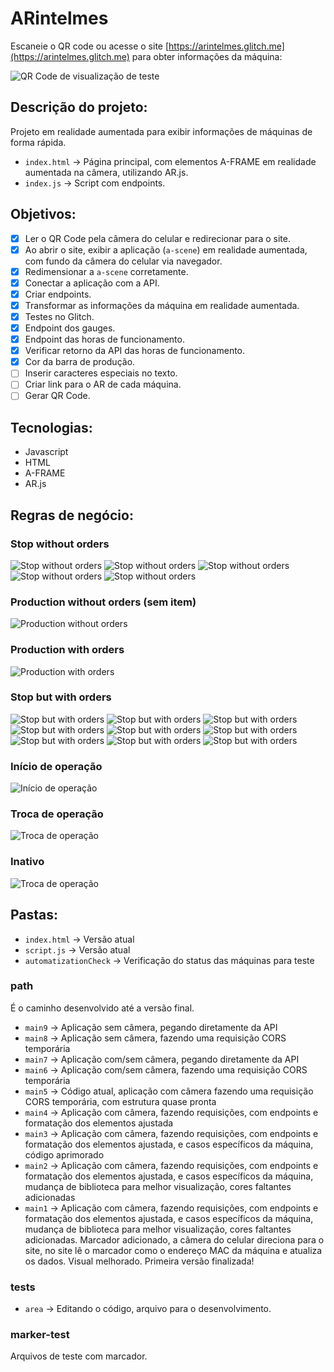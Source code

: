 # ARintelmes

Escaneie o QR code ou acesse o site [https://arintelmes.glitch.me](https://arintelmes.glitch.me) para obter informações da máquina:

![QR Code de visualização de teste](img/qrcode-test.png)


## Descrição do projeto:

Projeto em realidade aumentada para exibir informações de máquinas de forma rápida.

- `index.html` → Página principal, com elementos A-FRAME em realidade aumentada na câmera, utilizando AR.js.
- `index.js` → Script com endpoints.


## Objetivos:
- [x] Ler o QR Code pela câmera do celular e redirecionar para o site.
- [x] Ao abrir o site, exibir a aplicação (`a-scene`) em realidade aumentada, com fundo da câmera do celular via navegador.
- [x] Redimensionar a `a-scene` corretamente.
- [x] Conectar a aplicação com a API.
- [x] Criar endpoints.
- [x] Transformar as informações da máquina em realidade aumentada.
- [x] Testes no Glitch.
- [x] Endpoint dos gauges.
- [x] Endpoint das horas de funcionamento.
- [x] Verificar retorno da API das horas de funcionamento.
- [x] Cor da barra de produção.
- [ ] Inserir caracteres especiais no texto.
- [ ] Criar link para o AR de cada máquina.
- [ ] Gerar QR Code.

## Tecnologias:
- Javascript
- HTML
- A-FRAME
- AR.js


## Regras de negócio:

### Stop without orders
![Stop without orders](img/stopXorders.png)
![Stop without orders](img/stopXorders1.png)
![Stop without orders](img/stopXorders2.png)
![Stop without orders](img/stopXorders3.png)
![Stop without orders](img/stopXorders4.png)

### Production without orders (sem item)
![Production without orders](img/productionXorders.png)

### Production with orders
![Production with orders](img/productionOrders.png)

### Stop but with orders
![Stop but with orders](img/stopOrders.png)
![Stop but with orders](img/stopOrders1.png)
![Stop but with orders](img/stopOrders2.png)
![Stop but with orders](img/stopOrders3.png)
![Stop but with orders](img/stopOrders4.png)
![Stop but with orders](img/stopOrders5.png)
![Stop but with orders](img/stopOrders6.png)
![Stop but with orders](img/stopOrders7.png)
![Stop but with orders](img/stopOrders8.png)

### Início de operação
![Início de operação](caminho/para/imagem-inicio-de-op.png)

### Troca de operação
![Troca de operação](caminho/para/imagem-troca-de-op.png)

### Inativo
![Troca de operação](caminho/para/imagem-inativo.png)


## Pastas:

- `index.html` → Versão atual
- `script.js` → Versão atual
- `automatizationCheck` → Verificação do status das máquinas para teste


### path
É o caminho desenvolvido até a versão final.
- `main9` → Aplicação sem câmera, pegando diretamente da API
- `main8` → Aplicação sem câmera, fazendo uma requisição CORS temporária
- `main7` → Aplicação com/sem câmera, pegando diretamente da API
- `main6` → Aplicação com/sem câmera, fazendo uma requisição CORS temporária
- `main5` → Código atual, aplicação com câmera fazendo uma requisição CORS temporária, com estrutura quase pronta
- `main4` → Aplicação com câmera, fazendo requisições, com endpoints e formatação dos elementos ajustada
- `main3` → Aplicação com câmera, fazendo requisições, com endpoints e formatação dos elementos ajustada, e casos específicos da máquina, código aprimorado
- `main2` → Aplicação com câmera, fazendo requisições, com endpoints e formatação dos elementos ajustada, e casos específicos da máquina, mudança de biblioteca para melhor visualização, cores faltantes adicionadas
- `main1` → Aplicação com câmera, fazendo requisições, com endpoints e formatação dos elementos ajustada, e casos específicos da máquina, mudança de biblioteca para melhor visualização, cores faltantes adicionadas. Marcador adicionado, a câmera do celular direciona para o site, no site lê o marcador como o endereço MAC da máquina e atualiza os dados. Visual melhorado. Primeira versão finalizada!


### tests
- `area` → Editando o código, arquivo para o desenvolvimento.


### marker-test
Arquivos de teste com marcador.